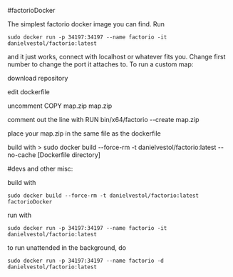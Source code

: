 #factorioDocker

The simplest factorio docker image you can find. Run

    sudo docker run -p 34197:34197 --name factorio -it danielvestol/factorio:latest

and it just works, connect with localhost or whatever fits you. Change first number to change the port it attaches to. To run a custom map:

download repository

edit dockerfile

uncomment COPY map.zip map.zip

comment out the line with RUN bin/x64/factorio --create map.zip

place your map.zip in the same file as the dockerfile

build with > sudo docker build --force-rm -t danielvestol/factorio:latest --no-cache [Dockerfile directory]

#devs and other misc:

build with

    sudo docker build --force-rm -t danielvestol/factorio:latest factorioDocker

run with

    sudo docker run -p 34197:34197 --name factorio -it danielvestol/factorio:latest

to run unattended in the background, do

    sudo docker run -p 34197:34197 --name factorio -d danielvestol/factorio:latest